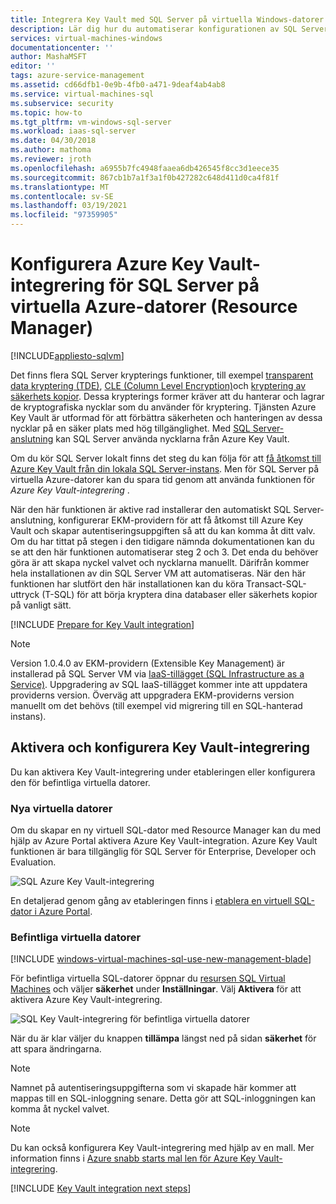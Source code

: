 ```yaml
---
title: Integrera Key Vault med SQL Server på virtuella Windows-datorer i Azure (Resource Manager) | Microsoft Docs
description: Lär dig hur du automatiserar konfigurationen av SQL Server kryptering för användning med Azure Key Vault. I det här avsnittet beskrivs hur du använder Azure Key Vault integration med virtuella SQL-datorer som skapats med Resource Manager.
services: virtual-machines-windows
documentationcenter: ''
author: MashaMSFT
editor: ''
tags: azure-service-management
ms.assetid: cd66dfb1-0e9b-4fb0-a471-9deaf4ab4ab8
ms.service: virtual-machines-sql
ms.subservice: security
ms.topic: how-to
ms.tgt_pltfrm: vm-windows-sql-server
ms.workload: iaas-sql-server
ms.date: 04/30/2018
ms.author: mathoma
ms.reviewer: jroth
ms.openlocfilehash: a6955b7fc4948faaea6db426545f8cc3d1eece35
ms.sourcegitcommit: 867cb1b7a1f3a1f0b427282c648d411d0ca4f81f
ms.translationtype: MT
ms.contentlocale: sv-SE
ms.lasthandoff: 03/19/2021
ms.locfileid: "97359905"
---
```

# <a name="configure-azure-key-vault-integration-for-sql-server-on-azure-vms-resource-manager"></a>Konfigurera Azure Key Vault-integrering för SQL Server på virtuella Azure-datorer (Resource Manager)
[!INCLUDE[appliesto-sqlvm](../../includes/appliesto-sqlvm.md)]

Det finns flera SQL Server krypterings funktioner, till exempel [transparent data kryptering (TDE)](/sql/relational-databases/security/encryption/transparent-data-encryption), [CLE (Column Level Encryption)](/sql/t-sql/functions/cryptographic-functions-transact-sql)och [kryptering av säkerhets kopior](/sql/relational-databases/backup-restore/backup-encryption). Dessa krypterings former kräver att du hanterar och lagrar de kryptografiska nycklar som du använder för kryptering. Tjänsten Azure Key Vault är utformad för att förbättra säkerheten och hanteringen av dessa nycklar på en säker plats med hög tillgänglighet. Med [SQL Server-anslutning](https://www.microsoft.com/download/details.aspx?id=45344) kan SQL Server använda nycklarna från Azure Key Vault.

Om du kör SQL Server lokalt finns det steg du kan följa för att [få åtkomst till Azure Key Vault från din lokala SQL Server-instans](/sql/relational-databases/security/encryption/extensible-key-management-using-azure-key-vault-sql-server). Men för SQL Server på virtuella Azure-datorer kan du spara tid genom att använda funktionen för *Azure Key Vault-integrering* .

När den här funktionen är aktive rad installerar den automatiskt SQL Server-anslutning, konfigurerar EKM-providern för att få åtkomst till Azure Key Vault och skapar autentiseringsuppgiften så att du kan komma åt ditt valv. Om du har tittat på stegen i den tidigare nämnda dokumentationen kan du se att den här funktionen automatiserar steg 2 och 3. Det enda du behöver göra är att skapa nyckel valvet och nycklarna manuellt. Därifrån kommer hela installationen av din SQL Server VM att automatiseras. När den här funktionen har slutfört den här installationen kan du köra Transact-SQL-uttryck (T-SQL) för att börja kryptera dina databaser eller säkerhets kopior på vanligt sätt.

[!INCLUDE [Prepare for Key Vault integration](../../../../includes/virtual-machines-sql-server-akv-prepare.md)]

  >[!NOTE]
  > Version 1.0.4.0 av EKM-providern (Extensible Key Management) är installerad på SQL Server VM via [IaaS-tillägget (SQL Infrastructure as a Service)](./sql-server-iaas-agent-extension-automate-management.md). Uppgradering av SQL IaaS-tillägget kommer inte att uppdatera providerns version. Överväg att uppgradera EKM-providerns version manuellt om det behövs (till exempel vid migrering till en SQL-hanterad instans).


## <a name="enabling-and-configuring-key-vault-integration"></a>Aktivera och konfigurera Key Vault-integrering
Du kan aktivera Key Vault-integrering under etableringen eller konfigurera den för befintliga virtuella datorer.

### <a name="new-vms"></a>Nya virtuella datorer
Om du skapar en ny virtuell SQL-dator med Resource Manager kan du med hjälp av Azure Portal aktivera Azure Key Vault-integration. Azure Key Vault funktionen är bara tillgänglig för SQL Server för Enterprise, Developer och Evaluation.

![SQL Azure Key Vault-integrering](./media/azure-key-vault-integration-configure/azure-sql-arm-akv.png)

En detaljerad genom gång av etableringen finns i [etablera en virtuell SQL-dator i Azure Portal](create-sql-vm-portal.md).

### <a name="existing-vms"></a>Befintliga virtuella datorer

[!INCLUDE [windows-virtual-machines-sql-use-new-management-blade](../../../../includes/windows-virtual-machines-sql-new-resource.md)]

För befintliga virtuella SQL-datorer öppnar du [resursen SQL Virtual Machines](manage-sql-vm-portal.md#access-the-sql-virtual-machines-resource) och väljer **säkerhet** under **Inställningar**. Välj **Aktivera** för att aktivera Azure Key Vault-integrering. 

![SQL Key Vault-integrering för befintliga virtuella datorer](./media/azure-key-vault-integration-configure/azure-sql-rm-akv-existing-vms.png)

När du är klar väljer du knappen **tillämpa** längst ned på sidan **säkerhet** för att spara ändringarna.

> [!NOTE]
> Namnet på autentiseringsuppgifterna som vi skapade här kommer att mappas till en SQL-inloggning senare. Detta gör att SQL-inloggningen kan komma åt nyckel valvet. 


> [!NOTE]
> Du kan också konfigurera Key Vault-integrering med hjälp av en mall. Mer information finns i [Azure snabb starts mal len för Azure Key Vault-integrering](https://github.com/Azure/azure-quickstart-templates/tree/master/101-vm-sql-existing-keyvault-update).


[!INCLUDE [Key Vault integration next steps](../../../../includes/virtual-machines-sql-server-akv-next-steps.md)]